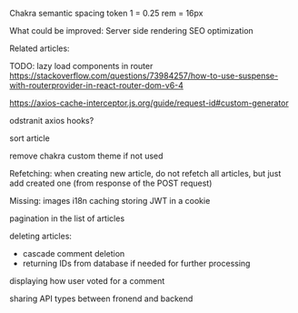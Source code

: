 Chakra semantic spacing token
1 = 0.25 rem = 16px

What could be improved:
Server side rendering
SEO optimization

Related articles:

TODO:
lazy load components in router
https://stackoverflow.com/questions/73984257/how-to-use-suspense-with-routerprovider-in-react-router-dom-v6-4

https://axios-cache-interceptor.js.org/guide/request-id#custom-generator

odstranit axios hooks?

sort article

remove chakra custom theme if not used

Refetching:
when creating new article, do not refetch all articles, but just add created one (from response of the POST request)

Missing:
images
i18n
caching
storing JWT in a cookie

pagination in the list of articles

deleting articles:

- cascade comment deletion
- returning IDs from database if needed for further processing

displaying how user voted for a comment

sharing API types between fronend and backend
